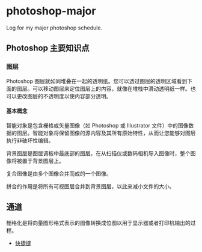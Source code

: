 # photoshop-major
Log for my major photoshop schedule.

## Photoshop 主要知识点

### 图层
Photoshop 图层就如同堆叠在一起的透明纸。您可以透过图层的透明区域看到下面的图层。可以移动图层来定位图层上的内容，就像在堆栈中滑动透明纸一样。也可以更改图层的不透明度以使内容部分透明。

#### 基本概念
智能对象是包含栅格或矢量图像（如 Photoshop 或 Illustrator 文件）中的图像数据的图层。智能对象将保留图像的源内容及其所有原始特性，从而让您能够对图层执行非破坏性编辑。

背景图层是图层调板中最底部的图层。在从扫描仪或数码相机导入图像时，整个图像将被置于背景图层上。

复合图像是由多个图像合并而成的一个图像。

拼合的作用是将所有可视图层合并到背景图层，以此来减小文件的大小。

## 通道

栅格化是将向量图形格式表示的图像转换成位图以用于显示器或者打印机输出的过程。

- [快捷键](shortcut.md)     
